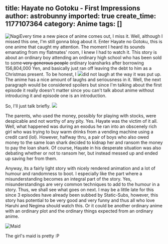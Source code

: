 title: Hayate no Gotoku - First Impressions
author: astrobunny
imported: true
create_time: 1177107364
category: Anime
tags: []
---
 ![Nagi](wp-images/blog/hng1.png)Every time a new piece of anime comes out, I miss it. Well, although I missed this one, I'm still gonna blog about it. Enter Hayate no Gotoku, this is one anime that caught my attention. The moment I heard its sounds emanating from my flatmates' room, I knew I had to watch it. This story is about an ordinary boy attending an ordinary high school who has been sold to some<s> very generous people</s> ordinary loansharks after borrowing 156,804,000 Yen, and basically just ran off leaving the debt to him as a Christmas present.<!--more--> To be honest, I ![](wp-images/blog/hng4.png)did not laugh at the way it was put up. The anime has a nice amount of laughs and seriousness in it. Well, the next paragraph would be considered spoilers but since I'm talking about the first episode it really doesn't matter since you can't talk about anime without introducing it and episode one is an introduction.  
  
So, I'll just talk briefly. ![](wp-images/blog/hng2.png)  
  
The parents, who used the money, possibly for playing with stocks, were despicable and not worthy of any pity. Yes. Hayate was the victim of it all. Well, what happened was during an exodus he ran into an obscenely rich girl who was trying to buy warm drinks from a vending machine using a credit card (lol). However, halfway thru, a pair of boys who also owed money to the same loan shark decided to kidnap her and ransom the money to pay the loan shark. Of course, Hayate in his desperate situation was also debating whether or not to ransom her, but instead messed up and ended up saving her from them.  
  
Anyway, its a fairly light story with nicely rendered animation and a lot of humour and randomness to boot. I especially like the part where a misunderstanding becomes an integral part of the story. Yes, misunderstandings are very common techniques to add to the humour in a story. Thus, we shall see what goes on next. I may be a little late for this since 3 episodes have already been subbed by Static-Subs, however, this story has potential to be very good and very funny and thus all who love Haruhi and Negima should watch this. Or it could be another ordinary anime with an ordinary plot and the ordinary things expected from an ordinary anime.  
  
 ![Maid](wp-images/blog/hng3.png)  
  
The girl's maid is pretty :P